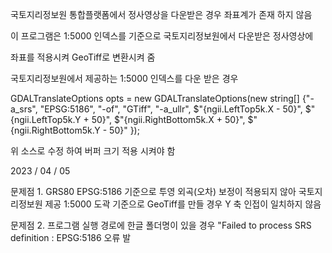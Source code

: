 국토지리정보원 통합플랫폼에서 정사영상을 다운받은 경우 좌표계가 존재 하지 않음

이 프로그램은 1:5000 인덱스를 기준으로 국토지리정보원에서 다운받은 정사영상에 

좌표를 적용시켜 GeoTiff로 변환시켜 줌

국토지리정보원에서 제공하는 1:5000 인덱스를 다운 받은 경우 

GDALTranslateOptions opts = new GDALTranslateOptions(new string[]
														   {"-a_srs", "EPSG:5186",
															  "-of", "GTiff",
															  "-a_ullr", $"{ngii.LeftTop5k.X - 50}", $"{ngii.LeftTop5k.Y + 50}", $"{ngii.RightBottom5k.X + 50}", $"{ngii.RightBottom5k.Y - 50}" });
                                
위 소스로 수정 하여 버퍼 크기 적용 시켜야 함

2023 / 04 / 05

문제점 1.
GRS80 EPSG:5186 기준으로 투영 외곡(오차) 보정이 적용되지 않아 국토지리정보원 제공 1:5000 도곽 기준으로 GeoTiff를 만들 경우 Y 축 인접이 일치하지 않음

문제점 2.
프로그램 실행 경로에 한글 폴더명이 있을 경우 "Failed to process SRS definition : EPSG:5186 오류 발
